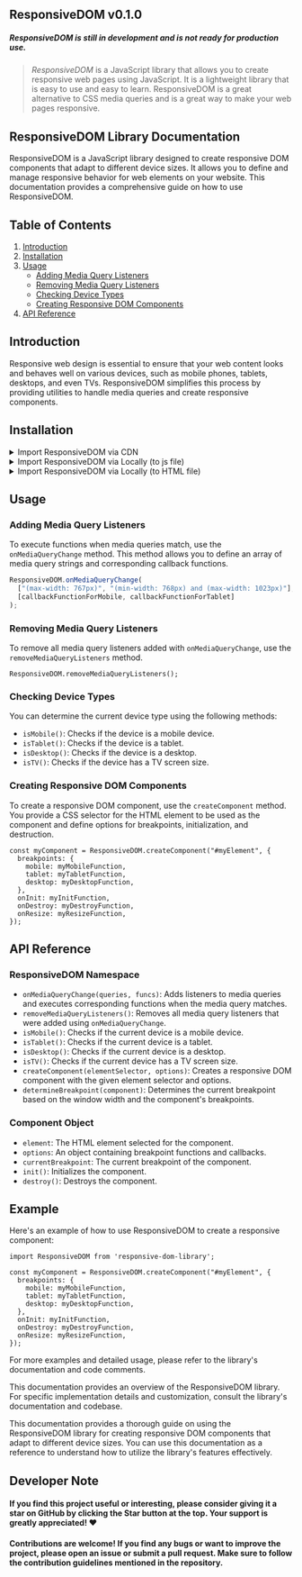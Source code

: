 ## ResponsiveDOM v0.1.0

##### ResponsiveDOM is still in development and is not ready for production use.

> _ResponsiveDOM_ is a JavaScript library that allows you to create responsive web pages using JavaScript. It is a lightweight library that is easy to use and easy to learn. ResponsiveDOM is a great alternative to CSS media queries and is a great way to make your web pages responsive.

## ResponsiveDOM Library Documentation

ResponsiveDOM is a JavaScript library designed to create responsive DOM components that adapt to different device sizes. It allows you to define and manage responsive behavior for web elements on your website. This documentation provides a comprehensive guide on how to use ResponsiveDOM.

## Table of Contents

1. [Introduction](#introduction)
2. [Installation](#installation)
3. [Usage](#usage)
   - [Adding Media Query Listeners](#adding-media-query-listeners)
   - [Removing Media Query Listeners](#removing-media-query-listeners)
   - [Checking Device Types](#checking-device-types)
   - [Creating Responsive DOM Components](#creating-responsive-dom-components)
4. [API Reference](#api-reference)

## Introduction

Responsive web design is essential to ensure that your web content looks and behaves well on various devices, such as mobile phones, tablets, desktops, and even TVs. ResponsiveDOM simplifies this process by providing utilities to handle media queries and create responsive components.

## Installation

<details>
<summary>Import ResponsiveDOM via CDN</summary>
<br>
<code><script type="module" src="https://cdn.jsdelivr.net/gh/RizmyAbdulla/ResponsiveDOM@main/src/ResponsiveDOM.min.js"></script></code>
</details>

<details>
<summary>Import ResponsiveDOM via Locally (to js file)</summary>
<br>
<code>import ResponsiveDOM from "./src/ResponsiveDOM.min.js";</code>
</details>

<details>
<summary>Import ResponsiveDOM via Locally (to HTML file)</summary>
<br>
<code><script type="module" src="./src/ResponsiveDOM.min.js"></script></code>
</details>

## Usage

### Adding Media Query Listeners

To execute functions when media queries match, use the `onMediaQueryChange` method. This method allows you to define an array of media query strings and corresponding callback functions.

```javascript
ResponsiveDOM.onMediaQueryChange(
  ["(max-width: 767px)", "(min-width: 768px) and (max-width: 1023px)"],
  [callbackFunctionForMobile, callbackFunctionForTablet]
);
```

### Removing Media Query Listeners

To remove all media query listeners added with `onMediaQueryChange`, use the `removeMediaQueryListeners` method.

```
ResponsiveDOM.removeMediaQueryListeners();
```

### Checking Device Types

You can determine the current device type using the following methods:

- `isMobile()`: Checks if the device is a mobile device.
- `isTablet()`: Checks if the device is a tablet.
- `isDesktop()`: Checks if the device is a desktop.
- `isTV()`: Checks if the device has a TV screen size.

### Creating Responsive DOM Components

To create a responsive DOM component, use the `createComponent` method. You provide a CSS selector for the HTML element to be used as the component and define options for breakpoints, initialization, and destruction.

```
const myComponent = ResponsiveDOM.createComponent("#myElement", {
  breakpoints: {
    mobile: myMobileFunction,
    tablet: myTabletFunction,
    desktop: myDesktopFunction,
  },
  onInit: myInitFunction,
  onDestroy: myDestroyFunction,
  onResize: myResizeFunction,
});
```


## API Reference

### ResponsiveDOM Namespace

- `onMediaQueryChange(queries, funcs)`: Adds listeners to media queries and executes corresponding functions when the media query matches.
- `removeMediaQueryListeners()`: Removes all media query listeners that were added using `onMediaQueryChange`.
- `isMobile()`: Checks if the current device is a mobile device.
- `isTablet()`: Checks if the current device is a tablet.
- `isDesktop()`: Checks if the current device is a desktop.
- `isTV()`: Checks if the current device has a TV screen size.
- `createComponent(elementSelector, options)`: Creates a responsive DOM component with the given element selector and options.
- `determineBreakpoint(component)`: Determines the current breakpoint based on the window width and the component's breakpoints.

### Component Object

- `element`: The HTML element selected for the component.
- `options`: An object containing breakpoint functions and callbacks.
- `currentBreakpoint`: The current breakpoint of the component.
- `init()`: Initializes the component.
- `destroy()`: Destroys the component.

## Example

Here's an example of how to use ResponsiveDOM to create a responsive component:

```
import ResponsiveDOM from 'responsive-dom-library';

const myComponent = ResponsiveDOM.createComponent("#myElement", {
  breakpoints: {
    mobile: myMobileFunction,
    tablet: myTabletFunction,
    desktop: myDesktopFunction,
  },
  onInit: myInitFunction,
  onDestroy: myDestroyFunction,
  onResize: myResizeFunction,
});
```

For more examples and detailed usage, please refer to the library's documentation and code comments.

This documentation provides an overview of the ResponsiveDOM library. For specific implementation details and customization, consult the library's documentation and codebase.

This documentation provides a thorough guide on using the ResponsiveDOM library for creating responsive DOM components that adapt to different device sizes. You can use this documentation as a reference to understand how to utilize the library's features effectively.

## <span id="dev-note">Developer Note</span>

#### If you find this project useful or interesting, please consider giving it a star on GitHub by clicking the Star button at the top. Your support is greatly appreciated! &#10084;

#### Contributions are welcome! If you find any bugs or want to improve the project, please open an issue or submit a pull request. Make sure to follow the contribution guidelines mentioned in the repository.
